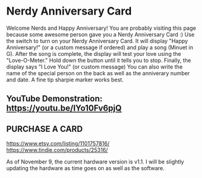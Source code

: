 # Nerdy Anniversary Card

Welcome Nerds and Happy Anniversary!  You are probably visiting this page because some awesome person gave you a Nerdy Anniversary Card :) 
Use the switch to turn on your Nerdy Anniversary Card.  It will display "Happy Anniversary!" (or a custom message if ordered) and play a song (Minuet in G).  After the song is complete, the display will test your love using the "Love-O-Meter."  Hold down the button until it tells you to stop.  Finally, the display says "I Love You!" (or custom message)  You can also write the name of the special person on the back as well as the anniverary number and date.  A fine tip sharpie marker works best.

## YouTube Demonstration: https://youtu.be/IYo10Fv6pjQ

## PURCHASE A CARD
https://www.etsy.com/listing/1101757816/  
https://www.tindie.com/products/25316/


As of November 9, the current hardware version is v1.1.  I will be slightly updating the hardware as time goes on as well as the software.  

